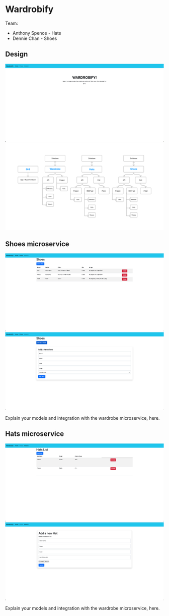 # Wardrobify


Team:

* Anthony Spence - Hats
* Dennie Chan - Shoes

## Design

![](images/Wardrobify.png)
![](images/Microservice_diagram.png)

## Shoes microservice

![](images/Shoe-list.png)
![](images/Shoe-form.png)

Explain your models and integration with the wardrobe
microservice, here.

## Hats microservice

![](images/Hat-list.png)
![](images/Hat-form.png)

Explain your models and integration with the wardrobe
microservice, here.
